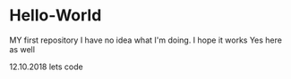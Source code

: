 # Hello-World
MY first repository
I have no idea what I'm doing. I hope it works
Yes here as well


12.10.2018 lets code

